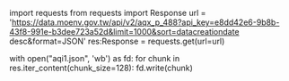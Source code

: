 import requests
from requests import Response
url = 'https://data.moenv.gov.tw/api/v2/aqx_p_488?api_key=e8dd42e6-9b8b-43f8-991e-b3dee723a52d&limit=1000&sort=datacreationdate desc&format=JSON'
res:Response = requests.get(url=url)

with open("aqi1.json", 'wb') as fd:
    for chunk in res.iter_content(chunk_size=128):
        fd.write(chunk)